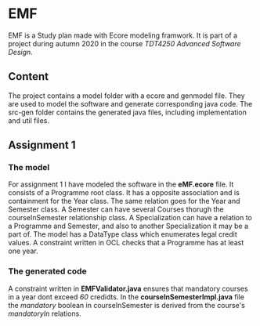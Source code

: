# EMF
EMF is a Study plan made with Ecore modeling framwork. It is part of a project during autumn 2020 in the course *TDT4250 Advanced Software Design*.

## Content
The project contains a model folder with a ecore and genmodel file. They are used to model the software and generate corresponding java code.
The src-gen folder contains the generated java files, including implementation and util files.

## Assignment 1
### The model
For assignment 1 I have modeled the software in the **eMF.ecore** file. It consists of a Programme root class. It has a opposite association and is containment for the Year class. The same relation goes for the Year and Semester class. A Semester can have several Courses thorugh the courseInSemester relationship class. A Specialization can have a relation to a Programme and Semester, and also to another Specialization it may be a part of. The model has a DataType class which enumerates legal credit values. A constraint written in OCL checks that a Programme has at least one year.
### The generated code
A constraint written in **EMFValidator.java** ensures that mandatory courses in a year dont exceed *60* credidts. In the **courseInSemesterImpl.java** file the *mandatory* boolean in courseInSemester is derived from the course's *mandatoryIn* relations.